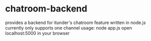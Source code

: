 # chatroom-backend
provides a backend for itunder's chatroom feature
written in node.js
currently only supports one channel 
usage: node app.js
open localhost:5000 in your browser
